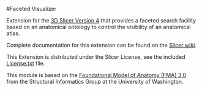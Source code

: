 #Faceted Visualizer

Extension for the [3D Slicer Version 4][Slicer] that provides a faceted search facility based on an anatomical ontology to control the visibility of an anatomical atlas. 

Complete documentation for this extension can be found on the [Slicer wiki][FacetedVisualizer]. 

This Extension is distributed under the Slicer License, see the included [License.txt][License] file.

This module is based on the [Foundational Model of Anatomy (FMA) 3.0][FMA] from the Structural Informatics Group at the University of Washington.

[Slicer]: http://www.slicer.org/
[License]: https://github.com/millerjv/FacetedVisualizer/blob/master/License.txt
[FacetedVisualizer]: http://www.slicer.org/slicerWiki/index.php/Documentation/4.1/Extensions/FacetedVisualizer
[FMA]: http://sig.biostr.washington.edu/projects/fm/